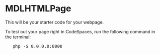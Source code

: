 # MDLHTMLPage

This will be your starter code for your webpage.

<p>To test out your page right in CodeSpaces, run the following command in the terminal:</p>

<ol><pre>php -S 0.0.0.0:8000</ol></pre>